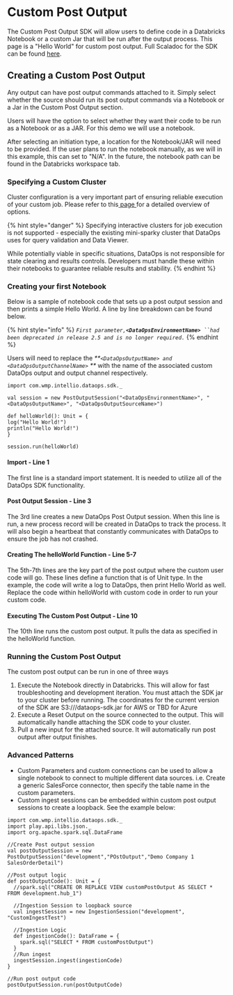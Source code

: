 # Custom Post Output

The Custom Post Output SDK will allow users to define code in a Databricks Notebook or a custom Jar that will be run after the output process. This page is a "Hello World" for custom post output. Full Scaladoc for the SDK can be found [here](https://docs.intellio.wmp.com/com/wmp/intellio/dataops/sdk/PostOutputSession.html).&#x20;

## Creating a Custom Post Output&#x20;

Any output can have post output commands attached to it. Simply select whether the source should run its post output commands via a Notebook or a Jar in the Custom Post Output section.&#x20;

Users will have the option to select whether they want their code to be run as a Notebook or as a JAR. For this demo we will use a notebook.&#x20;

After selecting an initiation type, a location for the Notebook/JAR will need to be provided. If the user plans to run the notebook manually, as we will in this example, this can set to "N/A". In the future, the notebook path can be found in the Databricks workspace tab.&#x20;

### Specifying a Custom Cluster

Cluster configuration is a very important part of ensuring reliable execution of your custom job. Please refer to this[ ](custom-post-output.md#creating-a-custom-post-output) [page ](custom-post-output.md#creating-a-custom-post-output)for a detailed overview of options.

{% hint style="danger" %}
Specifying interactive clusters for job execution is not supported - especially the existing mini-sparky cluster that DataOps uses for query validation and Data Viewer.

While potentially viable in specific situations, DataOps is not responsible for state clearing and results controls. Developers must handle these within their notebooks to guarantee reliable results and stability.&#x20;
{% endhint %}

### Creating your first Notebook

Below is a sample of notebook code that sets up a post output session and then prints a simple Hello World.  A line by line breakdown can be found below.&#x20;

{% hint style="info" %}
_`First parameter,`**`<DataOpsEnvironmentName>`**` ``had been deprecated in release 2.5 and is no longer required.`_&#x20;
{% endhint %}

&#x20;Users will need to replace the _**`<DataOpsOutputName> and <DataOpsOutputChannelName>` **_ with the name of the associated custom DataOps output and output channel respectively.

```
import com.wmp.intellio.dataops.sdk._

val session = new PostOutputSession("<DataOpsEnvironmentName>", "<DataOpsOutputName>", "<DataOpsOutputSourceName>") 

def helloWorld(): Unit = {
log("Hello World!")
println("Hello World!")
}

session.run(helloWorld)
```

#### Import - Line 1

The first line is a standard import statement. It is needed to utilize all of the DataOps SDK functionality.

#### Post Output Session - Line 3&#x20;

The 3rd line creates a new DataOps Post Output session. When this line is run, a new process record will be created in DataOps to track the process. It will also begin a heartbeat that constantly communicates with DataOps to ensure the job has not crashed.



#### Creating The helloWorld Function - Line 5-7

The 5th-7th lines are the key part of the post output where the custom user code will go. These lines define a function that is of Unit type. In the example, the code will write a log to DataOps, then print Hello World as well. Replace the code within helloWorld with custom code in order to run your custom code.

#### Executing The Custom Post Output - Line 10

The 10th line runs the custom post output. It pulls the data as specified in the helloWorld function.

### Running the Custom Post Output

The custom post output can be run in one of three ways

1. Execute the Notebook directly in Databricks. This will allow for fast troubleshooting and development iteration. You must attach the SDK jar to your cluster before running. The coordinates for the current version of the SDK are S3:///dataops-sdk.jar for AWS or TBD for Azure&#x20;
2. Execute a Reset Output on the source connected to the output. This will automatically handle attaching the SDK code to your cluster.&#x20;
3. Pull a new input for the attached source. It will automatically run post output after output finishes.

### Advanced Patterns

* Custom Parameters and custom connections can be used to allow a single notebook to connect to multiple different data sources. i.e. Create a generic SalesForce connector, then specify the table name in the custom parameters.&#x20;
* Custom ingest sessions can be embedded within custom post output sessions to create a loopback. See the example below:

```
import com.wmp.intellio.dataops.sdk._
import play.api.libs.json._
import org.apache.spark.sql.DataFrame

//Create Post output session
val postOutputSession = new PostOutputSession("development","POstOutput","Demo Company 1 SalesOrderDetail")

//Post output logic
def postOutputCode(): Unit = {
  //spark.sql("CREATE OR REPLACE VIEW customPostOutput AS SELECT * FROM development.hub_1")
  
  //Ingestion Session to loopback source
  val ingestSession = new IngestionSession("development", "CustomIngestTest")
  
  //Ingestion Logic
  def ingestionCode(): DataFrame = {
    spark.sql("SELECT * FROM customPostOutput")
  }
  //Run ingest
  ingestSession.ingest(ingestionCode)
}

//Run post output code
postOutputSession.run(postOutputCode)
```

